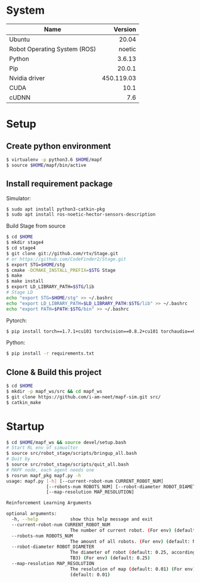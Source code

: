 # System
Name                        | Version      
----------------------------|-------:
Ubuntu                      | 20.04
Robot Operating System (ROS)| noetic
Python                      | 3.6.13
Pip                         | 20.0.1
Nvidia driver               | 450.119.03
CUDA                        | 10.1
cUDNN                       | 7.6

# Setup
## Create python environment
```bash
$ virtualenv -p python3.6 $HOME/mapf
$ source $HOME/mapf/bin/active
```
## Install requirement package
Simulator:
```bash
$ sudo apt install python3-catkin-pkg
$ sudo apt install ros-noetic-hector-sensors-description
```

Build Stage from source
```bash
$ cd $HOME
$ mkdir stage4
$ cd stage4
$ git clone git://github.com/rtv/Stage.git
# or https://github.com/CodeFinder2/Stage.git
$ export STG=$HOME/stg
$ cmake -DCMAKE_INSTALL_PREFIX=$STG Stage
$ make
$ make install
$ export LD_LIBRARY_PATH=$STG/lib
# Stage LD
echo "export STG=$HOME/stg" >> ~/.bashrc
echo "export LD_LIBRARY_PATH=$LD_LIBRARY_PATH:$STG/lib" >> ~/.bashrc
echo "export PATH=$PATH:$STG/bin" >> ~/.bashrc
```

Pytorch:
```bash
$ pip install torch==1.7.1+cu101 torchvision==0.8.2+cu101 torchaudio==0.7.2 -f https://download.pytorch.org/whl/torch_stable.html
```

Python:
```bash
$ pip install -r requirements.txt
```

## Clone & Build this project
```bash
$ cd $HOME
$ mkdir -p mapf_ws/src && cd mapf_ws
$ git clone https://github.com/i-am-neet/mapf-sim.git src/
$ catkin_make
```

# Startup
```bash
$ cd $HOME/mapf_ws && source devel/setup.bash
# Start RL env of simualtor
$ source src/robot_stage/scripts/bringup_all.bash
# Quit by
$ source src/robot_stage/scripts/quit_all.bash
# MAPF node, each agent needs one
$ rosrun mapf_pkg mapf.py -h
usage: mapf.py [-h] [--current-robot-num CURRENT_ROBOT_NUM]
               [--robots-num ROBOTS_NUM] [--robot-diameter ROBOT_DIAMETER]
               [--map-resolution MAP_RESOLUTION]

Reinforcement Learning Arguments

optional arguments:
  -h, --help            show this help message and exit
  --current-robot-num CURRENT_ROBOT_NUM
                        The number of current robot. (For env) (default: None)
  --robots-num ROBOTS_NUM
                        The amount of all robots. (For env) (default: None)
  --robot-diameter ROBOT_DIAMETER
                        The diameter of robot (default: 0.25, according to
                        TB3) (For env) (default: 0.25)
  --map-resolution MAP_RESOLUTION
                        The resolution of map (default: 0.01) (For env)
                        (default: 0.01)
```
